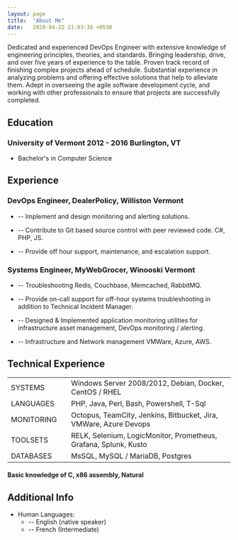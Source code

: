 ```yaml
---
layout: page
title:  "About Me"
date:   2020-04-22 21:03:36 +0530
---
```




Dedicated and experienced DevOps Engineer with extensive knowledge of engineering principles, theories, and standards. Bringing leadership, drive, and over five years of experience to the table. Proven track record of finishing complex projects ahead of schedule. Substantial experience in analyzing problems and offering effective solutions that help to alleviate them. Adept in overseeing the agile software development cycle, and working with other professionals to ensure that projects are successfully completed.


## Education
### University of Vermont 2012 - 2016 Burlington, VT
* Bachelor's in Computer Science

## Experience
### DevOps Engineer, DealerPolicy, Williston Vermont 

* -- Implement and design monitoring and alerting solutions.

* -- Contribute to Git based source control with peer reviewed code. C#, PHP, JS.

* -- Provide off hour support, maintenance,  and escalation support. 


### Systems Engineer, MyWebGrocer, Winooski Vermont 

* -- Troubleshooting Redis, Couchbase, Memcached, RabbitMQ.

* -- Provide on-call support for off-hour systems troubleshooting in addition to Technical Incident Manager.

* -- Designed & Implemented application monitoring utilities for infrastructure asset management, DevOps monitoring / alerting.
* -- Infrastructure and Network management VMWare, Azure, AWS.

## Technical Experience

||||
|-------|--------|--------|
| SYSTEMS | | Windows Server 2008/2012, Debian, Docker, CentOS / RHEL | 
| LANGUAGES | | PHP, Java, Perl, Bash, Powershell, T-Sql | 
| MONITORING | | Octopus, TeamCity, Jenkins, Bitbucket, Jira, VMWare, Azure Devops | 
| TOOLSETS | | RELK, Selenium, LogicMonitor, Prometheus, Grafana, Splunk, Kusto | 
| DATABASES |  | MsSQL, MySQL / MariaDB, Postgres | 

####   Basic knowledge of **C**, **x86 assembly**, **Natural**

Additional Info
----------------------------------------

* Human Languages:
     * -- English (native speaker)
     * -- French (Intermediate)

